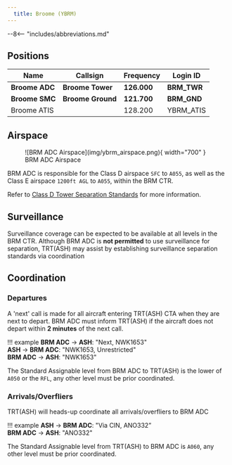 ```yaml
---
  title: Broome (YBRM)
---
```


--8<-- "includes/abbreviations.md"

## Positions
| Name | Callsign | Frequency | Login ID |
| ---- | -------- | --------- | ---------------- |
| **Broome ADC** | **Broome Tower** | **126.000** | **BRM_TWR** |
| **Broome SMC** | **Broome Ground** | **121.700** | **BRM_GND** |
| Broome ATIS |  | 128.200 | YBRM_ATIS |

## Airspace
<figure markdown>
![BRM ADC Airspace](img/ybrm_airspace.png){ width="700" }
  <figcaption>BRM ADC Airspace</figcaption>
</figure>

BRM ADC is responsible for the Class D airspace `SFC` to `A055`, as well as the Class E airspace `1200ft AGL` to `A055`, within the BRM CTR.

Refer to [Class D Tower Separation Standards](../../../separation-standards/classd) for more information.

## Surveillance
Surveillance coverage can be expected to be available at all levels in the BRM CTR. Although BRM ADC is **not permitted** to use surveillance for separation, TRT(ASH) may assist by establishing surveillance separation standards via coordination

## Coordination
### Departures
A 'next' call is made for all aircraft entering TRT(ASH) CTA when they are next to depart. BRM ADC must inform TRT(ASH) if the aircraft does not depart within **2 minutes** of the next call.

!!! example
    <span class="hotline">**BRM ADC** -> **ASH**</span>: "Next, NWK1653"  
    <span class="hotline">**ASH** -> **BRM ADC**</span>: "NWK1653, Unrestricted"  
    <span class="hotline">**BRM ADC** -> **ASH**</span>: "NWK1653"

The Standard Assignable level from BRM ADC to TRT(ASH) is the lower of `A050` or the `RFL`, any other level must be prior coordinated.

### Arrivals/Overfliers
TRT(ASH) will heads-up coordinate all arrivals/overfliers to BRM ADC

!!! example
    <span class="hotline">**ASH** -> **BRM ADC**</span>: "Via CIN, ANO332”  
    <span class="hotline">**BRM ADC** -> **ASH**</span>: "ANO332"  

The Standard Assignable level from TRT(ASH) to BRM ADC is `A060`, any other level must be prior coordinated.